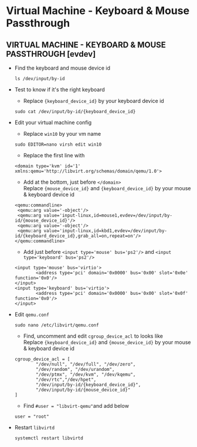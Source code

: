 # Virtual Machine - Keyboard & Mouse Passthrough
## VIRTUAL MACHINE - KEYBOARD & MOUSE PASSTHROUGH [evdev]

- Find the keyboard and mouse device id
  ```
  ls /dev/input/by-id
  ```
- Test to know if it's the right keyboard
  - Replace `{keyboard_device_id}` by your keyboard device id
  ```
  sudo cat /dev/input/by-id/{keyboard_device_id}
  ```
- Edit your virtual machine config
  - Replace `win10` by your vm name
  ```
  sudo EDITOR=nano virsh edit win10
  ```
  - Replace the first line with
  ```
  <domain type='kvm' id='1' xmlns:qemu='http://libvirt.org/schemas/domain/qemu/1.0'>
  ```
  - Add at the bottom, just before `</domain>`  
  Replace `{mouse_device_id}` and `{keyboard_device_id}` by your mouse & keyboard device id
  ```
  <qemu:commandline>
   <qemu:arg value='-object'/>
   <qemu:arg value='input-linux,id=mouse1,evdev=/dev/input/by-id/{mouse_device_id}'/>
   <qemu:arg value='-object'/>
   <qemu:arg value='input-linux,id=kbd1,evdev=/dev/input/by-id/{keyboard_device_id},grab_all=on,repeat=on'/>
  </qemu:commandline>
  ```
  - Add just before `<input type='mouse' bus='ps2'/>` and `<input type='keyboard' bus='ps2'/>`
  ```
  <input type='mouse' bus='virtio'>
          <address type='pci' domain='0x0000' bus='0x00' slot='0x0e' function='0x0'/>
  </input>
  <input type='keyboard' bus='virtio'>
          <address type='pci' domain='0x0000' bus='0x00' slot='0x0f' function='0x0'/>
  </input>
  ```
- Edit `qemu.conf`
  ```
  sudo nano /etc/libvirt/qemu.conf
  ```
  - Find, uncomment and edit `cgroup_device_acl` to looks like  
  Replace `{keyboard_device_id}` and `{mouse_device_id}` by your mouse & keyboard device id
  ```
  cgroup_device_acl = [
          "/dev/null", "/dev/full", "/dev/zero", 
          "/dev/random", "/dev/urandom",
          "/dev/ptmx", "/dev/kvm", "/dev/kqemu",
          "/dev/rtc","/dev/hpet",
          "/dev/input/by-id/{keyboard_device_id}",
          "/dev/input/by-id/{mouse_device_id}"
  ]
  ```

  - Find `#user = "libvirt-qemu"`and add below
  ```
  user = "root"
  ```
- Restart `libvirtd`
  ```
  systemctl restart libvirtd
  ```
